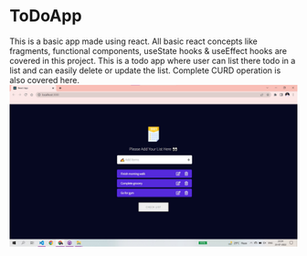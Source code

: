 # ToDoApp
This is a basic app made using react. All basic react concepts like fragments, functional components, useState hooks &amp; useEffect hooks are covered in this project. This is a todo app where user can list there todo in a list and can easily delete or update the list. Complete CURD operation is also covered here.
![Image](Img/pic.jpg)